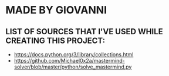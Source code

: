 # MADE BY GIOVANNI




## LIST OF SOURCES THAT I'VE USED WHILE CREATING THIS PROJECT:

- https://docs.python.org/3/library/collections.html
- https://github.com/Michael0x2a/mastermind-solver/blob/master/python/solve_mastermind.py

